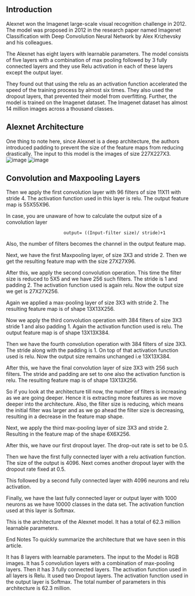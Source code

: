 ## Introduction
Alexnet won the Imagenet large-scale visual recognition challenge in 2012. The model was proposed in 2012 in the research paper named Imagenet Classification with Deep Convolution Neural Network by Alex Krizhevsky and his colleagues.

The Alexnet has eight layers with learnable parameters. The model consists of five layers with a combination of max pooling followed by 3 fully connected layers and they use Relu activation in each of these layers except the output layer.

They found out that using the relu as an activation function accelerated the speed of the training process by almost six times. They also used the dropout layers, that prevented their model from overfitting. Further, the model is trained on the Imagenet dataset. The Imagenet dataset has almost 14 million images across a thousand classes.

## Alexnet Architecture
One thing to note here, since Alexnet is a deep architecture, the authors introduced padding to prevent the size of the feature maps from reducing drastically. The input to this model is the images of size 227X227X3.
![image](https://user-images.githubusercontent.com/76823502/187926624-5e48a80d-0acf-4360-ac03-ee5d84e6392b.png)
![image](https://user-images.githubusercontent.com/76823502/187926734-c16d5bb7-5053-4285-84df-d4c07ef5ad4f.png)

## Convolution and Maxpooling Layers
Then we apply the first convolution layer with 96 filters of size 11X11 with stride 4. The activation function used in this layer is relu. The output feature map is 55X55X96.

In case, you are unaware of how to calculate the output size of a convolution layer

                          output= ((Input-filter size)/ stride)+1

Also, the number of filters becomes the channel in the output feature map.

Next, we have the first Maxpooling layer, of size 3X3 and stride 2. Then we get the resulting feature map with the size 27X27X96.

After this, we apply the second convolution operation. This time the filter size is reduced to 5X5 and we have 256 such filters. The stride is 1 and padding 2. The activation function used is again relu. Now the output size we get is 27X27X256.

Again we applied a max-pooling layer of size 3X3 with stride 2. The resulting feature map is of shape 13X13X256.

Now we apply the third convolution operation with 384 filters of size 3X3 stride 1 and also padding 1. Again the activation function used is relu. The output feature map is of shape 13X13X384.

Then we have the fourth convolution operation with 384 filters of size 3X3. The stride along with the padding is 1. On top of that activation function used is relu. Now the output size remains unchanged i.e 13X13X384.

After this, we have the final convolution layer of size  3X3 with 256 such filters. The stride and padding are set to one also the activation function is relu. The resulting feature map is of shape 13X13X256.

So if you look at the architecture till now, the number of filters is increasing as we are going deeper. Hence it is extracting more features as we move deeper into the architecture. Also, the filter size is reducing, which means the initial filter was larger and as we go ahead the filter size is decreasing, resulting in a decrease in the feature map shape.

Next, we apply the third max-pooling layer of size 3X3 and stride 2. Resulting in the feature map of the shape 6X6X256.

After this, we have our first dropout layer. The drop-out rate is set to be 0.5.

Then we have the first fully connected layer with a relu activation function. The size of the output is 4096. Next comes another dropout layer with the dropout rate fixed at 0.5.

This followed by a second fully connected layer with 4096 neurons and relu activation.

Finally, we have the last fully connected layer or output layer with 1000 neurons as we have 10000 classes in the data set. The activation function used at this layer is Softmax.

This is the architecture of the Alexnet model. It has a total of 62.3 million learnable parameters.

End Notes
To quickly summarize the architecture that we have seen in this article.

It has 8 layers with learnable parameters.
The input to the Model is RGB images.
It has 5 convolution layers with a combination of max-pooling layers.
Then it has 3 fully connected layers.
The activation function used in all layers is Relu.
It used two Dropout layers.
The activation function used in the output layer is Softmax.
The total number of parameters in this architecture is 62.3 million.


